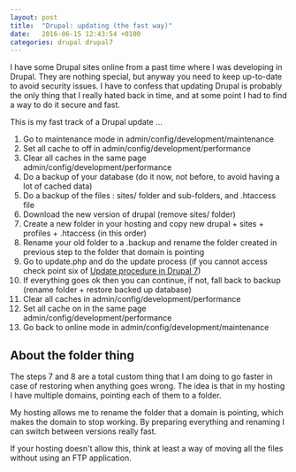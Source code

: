 ```yaml
---
layout: post
title:  "Drupal: updating (the fast way)"
date:   2016-06-15 12:43:54 +0100
categories: drupal drupal7
---
```

I have some Drupal sites online from a past time where I was developing in Drupal. They are nothing special, but anyway you need to keep up-to-date to avoid security issues. I have to confess that updating Drupal is probably the only thing that I really hated back in time, and at some point I had to find a way to do it secure and fast.

This is my fast track of a Drupal update ...

<!--more-->

1. Go to maintenance mode in admin/config/development/maintenance
2. Set all cache to off in admin/config/development/performance
3. Clear all caches in the same page admin/config/development/performance
4. Do a backup of your database (do it now, not before, to avoid having a lot of cached data)
5. Do a backup of the files : sites/ folder and sub-folders, and .htaccess file
6. Download the new version of drupal (remove sites/ folder)
7. Create a new folder in your hosting and copy new drupal + sites + profiles + .htaccess (in this order)
8. Rename your old folder to a .backup and rename the folder created in previous step to the folder that domain is pointing
9. Go to update.php and do the update process (if you cannot access check point six of [Update procedure in Drupal 7](https://www.drupal.org/node/2700991))
10. If everything goes ok then you can continue, if not, fall back to backup (rename folder + restore backed up database)
11. Clear all caches in admin/config/development/performance
12. Set all cache on in the same page admin/config/development/performance
11. Go back to online mode in admin/config/development/maintenance

About the folder thing
----------------------

The steps 7 and 8 are a total custom thing that I am doing to go faster in case of restoring when anything goes wrong. The idea is that in my hosting I have multiple domains, pointing each of them to a folder.

My hosting allows me to rename the folder that a domain is pointing, which makes the domain to stop working. By preparing everything and renaming I can switch between versions really fast.

If your hosting doesn't allow this, think at least a way of moving all the files without using an FTP application.
